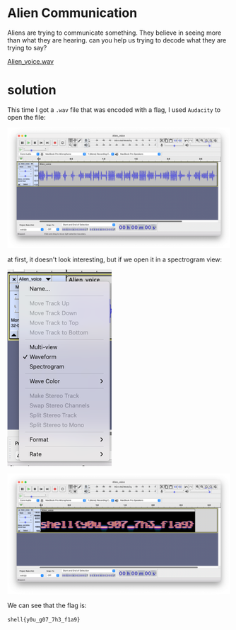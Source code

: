 # Alien Communication

Aliens are trying to communicate something.
They believe in seeing more than what they are hearing.
can you help us trying to decode what they are trying to say?

[Alien_voice.wav](Alien_voice.wav)

# solution

This time I got a `.wav` file that was encoded with a flag, I used `Audacity` to open the file:

![audacity](audacity.png)


at first, it doesn't look interesting, but if we open it in a spectrogram view:

![spectrogram setting](spectrogram-setting.png)

![spectrogram output](spectrogram-output.png)

We can see that the flag is:

`shell{y0u_g07_7h3_f1a9}`
